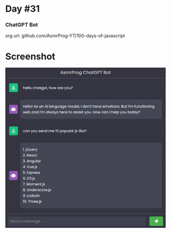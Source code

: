 # Day #31

### ChatGPT Bot
org url: github.com/AsmrProg-YT/100-days-of-javascript

# Screenshot
![sc](./screenshot.jpg)

